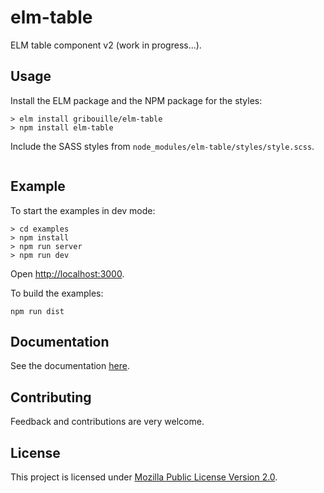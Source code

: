 # elm-table

ELM table component v2 (work in progress...).


## Usage

Install the ELM package and the NPM package for the styles:

```
> elm install gribouille/elm-table
> npm install elm-table
```

Include the SASS styles from `node_modules/elm-table/styles/style.scss`.


```
```

## Example

To start the examples in dev mode:
```
> cd examples
> npm install
> npm run server
> npm run dev
```

Open [http://localhost:3000](http://localhost:3000).

To build the examples:
```
npm run dist
```

## Documentation

See the documentation [here](http://package.elm-lang.org/packages/gribouille/elm-table/latest).



## Contributing

Feedback and contributions are very welcome.



## License

This project is licensed under [Mozilla Public License Version 2.0](./LICENSE).
